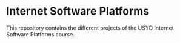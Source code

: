 # Internet Software Platforms

This repository contains the different projects of the USYD Internet Software Platforms course.

